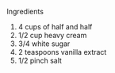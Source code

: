 Ingredients 

1. 4 cups of half and half
2. 1/2 cup heavy cream
3. 3/4 white sugar
4. 2 teaspoons vanilla extract
5. 1/2 pinch salt



